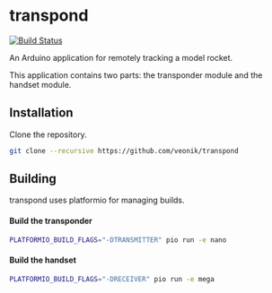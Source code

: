 transpond
=========

[![Build Status](https://travis-ci.org/veonik/transpond.svg?branch=master)](https://travis-ci.org/veonik/transpond)

An Arduino application for remotely tracking a model rocket.

This application contains two parts: the transponder module and the handset module.
 


Installation
------------

Clone the repository.

```bash
git clone --recursive https://github.com/veonik/transpond
```


Building
--------

transpond uses platformio for managing builds.


#### Build the transponder

```bash
PLATFORMIO_BUILD_FLAGS="-DTRANSMITTER" pio run -e nano
```


#### Build the handset

```bash
PLATFORMIO_BUILD_FLAGS="-DRECEIVER" pio run -e mega
```